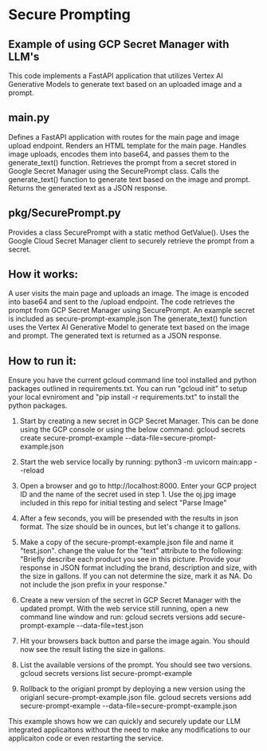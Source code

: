 # Secure Prompting
## Example of using GCP Secret Manager with LLM's

This code implements a FastAPI application that utilizes Vertex AI Generative Models to generate text based on an uploaded image and a prompt.

## main.py
Defines a FastAPI application with routes for the main page and image upload endpoint.
Renders an HTML template for the main page.
Handles image uploads, encodes them into base64, and passes them to the generate_text() function.
Retrieves the prompt from a secret stored in Google Secret Manager using the SecurePrompt class.
Calls the generate_text() function to generate text based on the image and prompt.
Returns the generated text as a JSON response.

## pkg/SecurePrompt.py
Provides a class SecurePrompt with a static method GetValue().
Uses the Google Cloud Secret Manager client to securely retrieve the prompt from a secret.

## How it works:
A user visits the main page and uploads an image.
The image is encoded into base64 and sent to the /upload endpoint.
The code retrieves the prompt from GCP Secret Manager using SecurePrompt. An example secret is included as secure-prompt-example.json
The generate_text() function uses the Vertex AI Generative Model to generate text based on the image and prompt.
The generated text is returned as a JSON response.

## How to run it:
Ensure you have the current gcloud command line tool installed and python packages outlined in requirements.txt. You can run "gcloud init" to setup your local evniroment and "pip install -r requirements.txt" to install the python packages.

1. Start by creating a new secret in GCP Secret Manager. This can be done using the GCP console or using the below command:
gcloud secrets create secure-prompt-example --data-file=secure-prompt-example.json

2. Start the web service locally by running:
python3 -m uvicorn main:app --reload

3. Open a browser and go to http://localhost:8000. Enter your GCP project ID and the name of the secret used in step 1. Use the oj.jpg image included in this repo for initial testing and select "Parse Image"

4. After a few seconds, you will be presended with the results in json format. The size should be in ounces, but let's change it to gallons.

5. Make a copy of the secure-prompt-example.json file and name it "test.json". change the value for the "text" attribute to the following: 
"Briefly describe each product you see in this picture. Provide your response in JSON format including the brand, description and size, with the size in gallons. If you can not determine the size, mark it as NA. Do not include the json prefix in your response."

6. Create a new version of the secret in GCP Secret Manager with the updated prompt.  With the web service still running, open a new command line window and run:
gcloud secrets versions add secure-prompt-example --data-file=test.json

7. Hit your browsers back button and parse the image again. You should now see the result listing the size in gallons.

8. List the available versions of the prompt. You should see two versions.
gcloud secrets versions list secure-prompt-example

9. Rollback to the origianl prompt by deploying a new version using the origianl secure-prompt-example.json file. 
gcloud secrets versions add secure-prompt-example --data-file=secure-prompt-example.json


This example shows how we can quickly and securely update our LLM integrated applicaitons without the need to make any modifications to our applicaiton code or even restarting the service. 